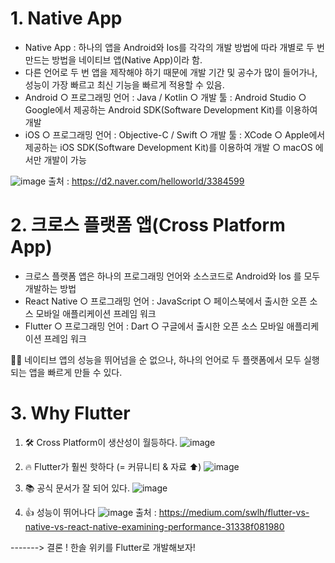 # 1. Native App
- Native App : 하나의 앱을 Android와 Ios를 각각의 개발 방법에 따라 개별로 두 번 만드는 방법을 네이티브 앱(Native App)이라 함.
- 다른 언어로 두 번 앱을 제작해야 하기 때문에 개발 기간 및 공수가 많이 들어가나, 성능이 가장 빠르고 최신 기능을 빠르게 적용할 수 있음.
- Android 
	○ 프로그래밍 언어 : Java / Kotlin
	○ 개발 툴 : Android Studio
	○ Google에서 제공하는 Android SDK(Software Development Kit)를 이용하여 개발
- iOS 
	○ 프로그래밍 언어 : Objective-C / Swift
	○ 개발 툴 : XCode
	○ Apple에서 제공하는 iOS SDK(Software Development Kit)를 이용하여 개발
	○ macOS 에서만 개발이 가능
	
![image](https://user-images.githubusercontent.com/30613069/172087189-3488e272-c193-4f9a-97ad-70eb72fc0d73.png)
출처 : https://d2.naver.com/helloworld/3384599

# 2. 크로스 플랫폼 앱(Cross Platform App)
-  크로스 플랫폼 앱은 하나의 프로그래밍 언어와 소스코드로 Android와 Ios 를 모두 개발하는 방법
- React Native 
	○ 프로그래밍 언어 : JavaScript
	○ 페이스북에서 출시한 오픈 소스 모바일 애플리케이션 프레임 워크
- Flutter 
	○ 프로그래밍 언어 : Dart
	○ 구글에서 출시한 오픈 소스 모바일 애플리케이션 프레임 워크

🎈🎈 네이티브 앱의 성능을 뛰어넘을 순 없으나, 하나의 언어로 두 플랫폼에서 모두 실행되는 앱을 빠르게 만들 수 있다.

# 3. Why Flutter
1. 🛠 Cross Platform이 생산성이 월등하다.
![image](https://user-images.githubusercontent.com/30613069/172087233-ec524a3a-20c9-4182-a5ec-bd09efb06677.png)

2. 🔥 Flutter가 훨씬 핫하다 (= 커뮤니티 & 자료 ⬆)
![image](https://user-images.githubusercontent.com/30613069/172087249-e9a4bcd7-020c-465a-9e88-80b3e926e7f7.png)

3. 📚 공식 문서가 잘 되어 있다.
![image](https://user-images.githubusercontent.com/30613069/172087261-7ad9d312-3c11-411a-8786-28c3f2fa0a1c.png)

4. 👍 성능이 뛰어나다
![image](https://user-images.githubusercontent.com/30613069/172087276-ec7cef97-3e7b-4ffe-87e4-e5986fc4370e.png)
출처 : https://medium.com/swlh/flutter-vs-native-vs-react-native-examining-performance-31338f081980

-------> 결론 ! 한솔 위키를 Flutter로 개발해보자!
